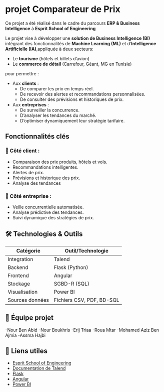 # projet Comparateur de Prix
Ce projet a été réalisé dans le cadre du parcours **ERP & Business Intelligence** à **Esprit School of Engineering**

Le projet vise à développer une **solution de Business Intelligence (BI)** intégrant des fonctionnalités de **Machine Learning (ML)** et d’**Intelligence Artificielle (IA)**,appliquée à deux secteurs:
- Le **tourisme** (hôtels et billets d’avion)
- Le **commerce de détail** (Carrefour, Géant, MG en Tunisie)
  
pour permettre :

- Aux **clients** :
  - De comparer les prix en temps réel.
  - De recevoir des alertes et recommandations personnalisées.
  - De consulter des prévisions et historiques de prix.
- Aux **entreprises** :
  - De surveiller la concurrence.
  - D’analyser les tendances du marché.
  - D’optimiser dynamiquement leur stratégie tarifaire.

## Fonctionnalités clés
### 👤 Côté client :
- Comparaison des prix produits, hôtels et vols.
- Recommandations intelligentes.
- Alertes de prix.
- Prévisions et historique des prix.
- Analyse des tendances

### 🏢 Côté entreprise :
- Veille concurrentielle automatisée.
- Analyse prédictive des tendances.
- Suivi dynamique des stratégies de prix.

## 🛠️ Technologies & Outils

| Catégorie       | Outil/Technologie   |
|-----------------|---------------------|
| Integration     | Talend              |
| Backend         | Flask (Python)      |
| Frontend        | Angular             |
| Stockage        | SGBD-R (SQL)        |
| Visualisation   | Power BI            |
| Sources données | Fichiers CSV, PDF, BD-SQL |

## 👥 Équipe projet
-Nour Ben Abid 
-Nour Boukhris
-Erij Triaa
-Roua Mtar
-Mohamed Aziz Ben Ajmia
-Assma Hajbi

## 🔗 Liens utiles
- [Esprit School of Engineering](https://esprit.tn)
- [Documentation de Talend](https://help.talend.com/)
- [Flask](https://flask.palletsprojects.com/)
- [Angular](https://angular.io/)
- [Power BI](https://powerbi.microsoft.com/)
